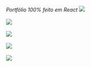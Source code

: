 *Portfólio 100% feito em React*
<img src="https://github.com/GabrielMarkes/React-Portfolio/assets/82659871/d1729374-36f4-4d56-93ed-44f81ca61192">
<br/>
<br/>
<img src="https://github.com/GabrielMarkes/React-Portfolio/assets/82659871/a50bb678-a980-43a7-8426-19edf42b71b5">
<br/>
<br/>
<img src="https://github.com/GabrielMarkes/React-Portfolio/assets/82659871/5ce0f443-ae2d-47c2-811f-adc07c028542">
<br/>
<br/>
<img src="https://github.com/GabrielMarkes/React-Portfolio/assets/82659871/bea6990e-a724-429a-9243-f50dded17d7d">
<br/>
<br/>
<img src="https://github.com/GabrielMarkes/React-Portfolio/assets/82659871/4b993c43-0b02-432d-84c9-2195338922e9">


